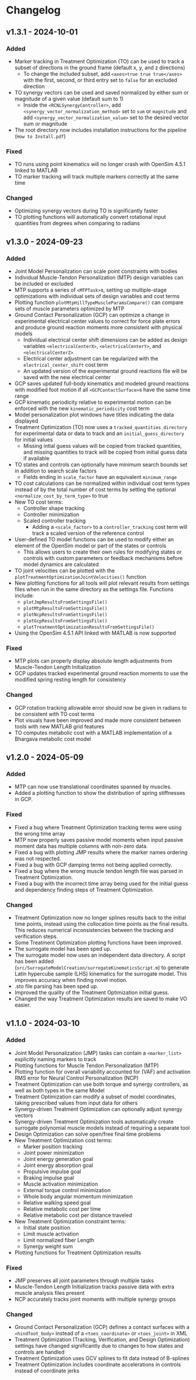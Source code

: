 # Changelog

## v1.3.1 - 2024-10-01

### Added
- Marker tracking in Treatment Optimization (TO) can be used to track a subset of directions in the ground frame (default x, y, and z directions)
	- To change the included subset, add `<axes>true true true</axes>` with the first, second, or third entry set to `false` for an excluded direction
- TO synergy vectors can be used and saved normalized by either sum or magnitude of a given value (default sum to 1)
	- Inside the `<RCNLSynergyController>`, add `<synergy_vector_normalization_method>` set to `sum` or `magnitude` and add `<synergy_vector_normalization_value>` set to the desired vector sum or magnitude
- The root directory now includes installation instructions for the pipeline (`How to Install.pdf`)


### Fixed
- TO runs using point kinematics will no longer crash with OpenSim 4.5.1 linked to MATLAB
- TO marker tracking will track multiple markers correctly at the same time


### Changed
- Optimizing synergy vectors during TO is significantly faster
- TO plotting functions will automatically convert rotational input quantities from degrees when comparing to radians


## v1.3.0 - 2024-09-23

### Added
- Joint Model Personalization can scale point constraints with bodies
- Individual Muscle-Tendon Personalization (MTP) design variables can be included or excluded
- MTP supports a series of `<MTPTask>`s, setting up multiple-stage optimizations with individual sets of design variables and cost terms
- Plotting function `plotMtpHillTypeMuscleParamsCompare()` can compare sets of muscle parameters optimized by MTP
- Ground Contact Personalization (GCP) can optimize a change in experimental electrical center values to correct for force plate errors and produce ground reaction moments more consistent with physical models
	- Individual electrical center shift dimensions can be added as design variables `<electricalCenterX>`, `<electricalCenterY>`, and `<electricalCenterZ>`
	- Electrical center adjustment can be regularized with the `electrical_center_shift` cost term
	- An updated version of the experimental ground reactions file will be saved with the new electrical center
- GCP saves updated full-body kinematics and modeled ground reactions with modified foot motion if all `<GCPContactSurface>`s have the same time range
- GCP kinematic periodicity relative to experimental motion can be enforced with the new `kinematic_periodicity` cost term
- Model personalization plot windows have titles indicating the data displayed
- Treatment Optimization (TO) now uses a `tracked_quantities_directory` for experimental data or data to track and an `initial_guess_directory` for initial values
	- Missing intial guess values will be copied from tracked quantities, and missing quantities to track will be copied from initial guess data if available
- TO states and controls can optionally have minimum search bounds set in addition to search scale factors
	- Fields ending in `scale_factor` have an equivalent `minimum_range`
- TO cost calculations can be normalized within individual cost term types instead of by the total number of cost terms by setting the optional `<normalize_cost_by_term_type>` to true 
- New TO cost terms: 
	- Controller shape tracking
	- Controller minimization
	- Scaled controller tracking
		- Adding a `<scale_factor>` to a `controller_tracking` cost term will track a scaled version of the reference control
- User-defined TO model functions can be used to modify either an element of the OpenSim model or part of the states or controls
	- This allows users to create their own rules for modifying states or controls with custom parameters or feedback mechanisms before model dynamics are calculated
- TO joint velocities can be plotted with the `plotTreatmentOptimizationJointVelocities()` function
- New plotting functions for all tools will plot relevant results from settings files when run in the same directory as the settings file. Functions include:
	- `plotJmpResultsFromSettingsFile()`
	- `plotMtpResultsFromSettingsFile()`
	- `plotNcpResultsFromSettingsFile()`
	- `plotGcpResultsFromSettingsFile()`
	- `plotTreatmentOptimizationResultsFromSettingsFile()`
- Using the OpenSim 4.5.1 API linked with MATLAB is now supported


### Fixed
- MTP plots can properly display absolute length adjustments from Muscle-Tendon Length Initialization
- GCP updates tracked experimental ground reaction moments to use the modified spring resting length for consistency


### Changed
- GCP rotation tracking allowable error should now be given in radians to be consistent with TO cost terms
- Plot visuals have been improved and made more consistent between tools with new MATLAB grid features
- TO computes metabolic cost with a MATLAB implementation of a Bhargava metabolic cost model


## v1.2.0 - 2024-05-09

### Added
- MTP can now use translational coordinates spanned by muscles.
- Added a plotting function to show the distribution of spring stiffnesses in GCP.


### Fixed
- Fixed a bug where Treatment Optimization tracking terms were using the wrong time array
- MTP now properly saves passive model moments when input passive moment data has multiple columns with non-zero data.
- Fixed a bug with plotting JMP results where the marker names ordering was not respected.
- Fixed a bug with GCP damping terms not being applied correctly.
- Fixed a bug where the wrong muscle tendon length file was parsed in Treatment Optimization.
- Fixed a bug with the incorrect time array being used for the initial guess and dependency finding steps of Treatment Optimization.


### Changed
- Treatment Optimization now no longer splines results back to the initial time points, instead using the collocation time points as the final results. This reduces numerical inconsistencies between the tracking and verification steps.
- Some Treatment Optimization plotting functions have been improved.
- The surrogate model has been sped up.
- The surrogate model now uses an independent data directory. A script has been added (`src/SurrogateModelCreation/surrogateKinematicsScript.m`) to generate Latin hypercube sample (LHS) kinematics for the surrogate model. This improves accuracy when finding novel motion.
- .sto file parsing has been sped up.
- Improved the quality of the Treatment Optimization initial guess.
- Changed the way Treatment Optimization results are saved to make VO easier.


## v1.1.0 - 2024-03-10

### Added
- Joint Model Personalization (JMP) tasks can contain a `<marker_list>` explicitly naming markers to track
- Plotting functions for Muscle Tendon Personalization (MTP)
- Plotting function for overall variability accounted for (VAF) and activation RMS error for Neural Control Personalization (NCP)
- Treatment Optimization can use both torque and synergy controllers, as well as both types in the same Model
- Treatment Optimization can modify a subset of model coordinates, taking prescribed values from input data for others
- Synergy-driven Treatment Optimization can optionally adjust synergy vectors
- Synergy-driven Treatment Optimization tools automatically create surrogate polynomial muscle models instead of requiring a separate tool
- Design Optimization can solve open/free final time problems
- New Treatment Optimization cost terms: 
	- Marker position tracking
	- Joint power minimization
	- Joint energy generation goal
	- Joint energy absorption goal
	- Propulsive impulse goal
	- Braking impulse goal
	- Muscle activation minimization
	- External torque control minimization
	- Whole body angular momentum minimization
	- Relative walking speed goal
	- Relative metabolic cost per time
	- Relative metabolic cost per distance traveled
- New Treatment Optimization constraint terms: 
	- Initial state position
	- Limit muscle activation
	- Limit normalized fiber Length
	- Synergy weight sum
- Plotting functions for Treatment Optimization results


### Fixed
- JMP preserves all joint parameters through multiple tasks
- Muscle-Tendon Length Initialization tracks passive data with extra muscle analysis files present
- NCP accurately tracks joint moments with multiple synergy groups


### Changed
- Ground Contact Personalization (GCP) defines a contact surfaces with a `<hindfoot_body>` instead of a `<toes_coordinate>` or `<toes_joint>` in XML
- Treatment Optimization (Tracking, Verification, and Design Optimization) settings have changed significantly due to changes to how states and controls are handled
- Treatment Optimization uses GCV splines to fit data instead of B-splines
- Treatment Optimization includes coordinate accelerations in controls instead of coordinate jerks
